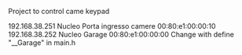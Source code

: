 Project to control came keypad

192.168.38.251   Nucleo Porta ingresso camere 00:80:e1:00:00:10 
192.168.38.252   Nucleo Garage                00:80:e1:00:00:00 
Change with define "__Garage" in main.h